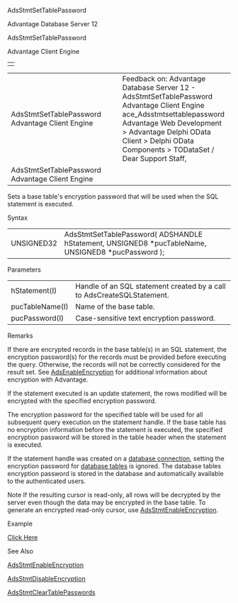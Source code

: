 AdsStmtSetTablePassword




Advantage Database Server 12  

AdsStmtSetTablePassword

Advantage Client Engine

|  |
| --- |
|  |

|  |  |  |  |  |
| --- | --- | --- | --- | --- |
| AdsStmtSetTablePassword  Advantage Client Engine |  |  | Feedback on: Advantage Database Server 12 - AdsStmtSetTablePassword Advantage Client Engine ace\_Adsstmtsettablepassword Advantage Web Development > Advantage Delphi OData Client > Delphi OData Components > TODataSet / Dear Support Staff, |  |
| AdsStmtSetTablePassword  Advantage Client Engine |  |  |  |  |

Sets a base table's encryption password that will be used when the SQL statement is executed.

Syntax

|  |  |
| --- | --- |
| UNSIGNED32 | AdsStmtSetTablePassword( ADSHANDLE hStatement,  UNSIGNED8 \*pucTableName,  UNSIGNED8 \*pucPassword ); |

Parameters

|  |  |
| --- | --- |
| hStatement(I) | Handle of an SQL statement created by a call to AdsCreateSQLStatement. |
| pucTableName(I) | Name of the base table. |
| pucPassword(I) | Case-sensitive text encryption password. |

Remarks

If there are encrypted records in the base table(s) in an SQL statement, the encryption password(s) for the records must be provided before executing the query. Otherwise, the records will not be correctly considered for the result set. See [AdsEnableEncryption](ace_adsenableencryption.htm) for additional information about encryption with Advantage.

If the statement executed is an update statement, the rows modified will be encrypted with the specified encryption password.

The encryption password for the specified table will be used for all subsequent query execution on the statement handle. If the base table has no encryption information before the statement is executed, the specified encryption password will be stored in the table header when the statement is executed.

If the statement handle was created on a [database connection](javascript:hhpopuplink.TextPopup(popid_465551922,FontFace,-1,-1,-1,-1)), setting the encryption password for [database tables](javascript:hhpopuplink.TextPopup(popid_2121602366X,FontFace,-1,-1,-1,-1)) is ignored. The database tables encryption password is stored in the database and automatically available to the authenticated users.

Note If the resulting cursor is read-only, all rows will be decrypted by the server even though the data may be encrypted in the base table. To generate an encrypted read-only cursor, use [AdsStmtEnableEncryption](ace_adsstmtenableencryption.htm).

Example

[Click Here](ace_more_examples.htm#adsstmtsettablepassword_example)

See Also

[AdsStmtEnableEncryption](ace_adsstmtenableencryption.htm)

[AdsStmtDisableEncryption](ace_adsstmtdisableencryption.htm)

[AdsStmtClearTablePasswords](ace_adsstmtcleartablepasswords.htm)